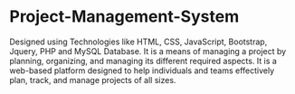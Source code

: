 # Project-Management-System
Designed using Technologies like HTML, CSS, JavaScript, Bootstrap, Jquery, PHP and MySQL Database. It is a means of managing a project by planning, organizing, and managing its different required aspects. It  is a web-based platform designed to help individuals and teams effectively plan, track, and manage projects of all sizes.
